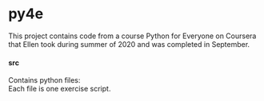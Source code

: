 # py4e
This project contains code from a course Python for Everyone on Coursera that Ellen took during summer of 2020 and was completed in September.  

#### src ####  
Contains python files:  
Each file is one exercise script.

